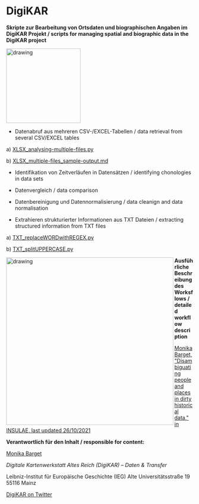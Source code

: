 # DigiKAR

**Skripte zur Bearbeitung von Ortsdaten und biographischen Angaben im DigiKAR Projekt / scripts for managing spatial and biographic data in the DigiKAR project**

<img src="https://github.com/ieg-dhr/DigiKAR/blob/main/DigiKAR_logo-small.png" alt="drawing" width="200" align="center"/>

- Datenabruf aus mehreren CSV-/EXCEL-Tabellen / data retrieval from several CSV/EXCEL tables

a) [XLSX_analysing-multiple-files.py](https://github.com/ieg-dhr/DigiKAR/blob/main/XLSX_analysing-multiple-files.py) 

b) [XLSX_multiple-files_sample-output.md](https://github.com/ieg-dhr/DigiKAR/blob/main/XLSX_multiple-files_sample-output.md)

- Identifikation von Zeitverläufen in Datensätzen / identifying chonologies in data sets
- Datenvergleich / data comparison
- Datenbereinigung und Datennormalisierung / data cleanign and data normalisation

- Extrahieren strukturierter Informationen aus TXT Dateien / extracting structured information from TXT files

a) [TXT_replaceWORDwithREGEX.py](https://github.com/ieg-dhr/DigiKAR/blob/main/TXT_replaceWORDwithREGEX.py) 

b) [TXT_splitUPPERCASE.py](https://github.com/ieg-dhr/DigiKAR/blob/main/TXT_splitUPPERCASE.py)

<img src="https://insulae.hypotheses.org/files/2021/10/INSULAE_featured-images_biographic-data-980x450.png" alt="drawing" width="450" align="left"/>

**Ausführliche Beschreibung des Worksflows / detailed workflow description**

[Monika Barget, "Disambiguating people and places in dirty historical data," in INSULAE, last updated 26/10/2021](https://insulae.hypotheses.org/333)



**Verantwortlich für den Inhalt / responsible for content:**

[Monika Barget](https://github.com/MonikaBarget)

*Digitale Kartenwerkstatt Altes Reich (DigiKAR) – Daten & Transfer* 

Leibniz-Institut für Europäische Geschichte (IEG) 
Alte Universitätsstraße 19 
55116 Mainz 

[DigiKAR on Twitter](https://twitter.com/digi_KAR)






